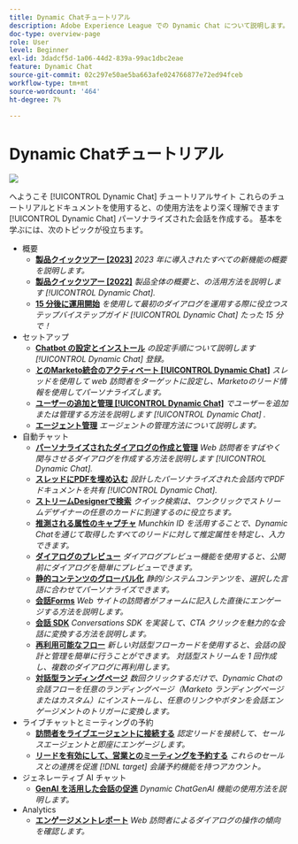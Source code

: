 ```yaml
---
title: Dynamic Chatチュートリアル
description: Adobe Experience League での Dynamic Chat について説明します。 これらのチュートリアルとドキュメントを使用すると、Dynamic Chat を使用してパーソナライズされた会話を作成する方法をよく理解できます。
doc-type: overview-page
role: User
level: Beginner
exl-id: 3dadcf5d-1a06-44d2-839a-99ac1dbc2eae
feature: Dynamic Chat
source-git-commit: 02c297e50ae5ba663afe024766877e72ed94fceb
workflow-type: tm+mt
source-wordcount: '464'
ht-degree: 7%

---
```


# Dynamic Chatチュートリアル

![](assets/dynamic-chat-header.png)

へようこそ [!UICONTROL Dynamic Chat]  チュートリアルサイト これらのチュートリアルとドキュメントを使用すると、の使用方法をより深く理解できます [!UICONTROL Dynamic Chat]  パーソナライズされた会話を作成する。 基本を学ぶには、次のトピックが役立ちます。

* 概要
   * **[製品クイックツアー [2023]](product-tour.md)**
     *2023 年に導入されたすべての新機能の概要を説明します。*
   * **[製品クイックツアー [2022]](product-tour.md)**
     *製品全体の概要と、の活用方法を説明します [!UICONTROL Dynamic Chat].*
   * **[15 分後に運用開始](go-live-in-15-minutes.md)**
     *を使用して最初のダイアログを運用する際に役立つステップバイステップガイド [!UICONTROL Dynamic Chat]  たった 15 分で！*
* セットアップ
   * **[Chatbot の設定とインストール](setup.md)**
     *の設定手順について説明します [!UICONTROL Dynamic Chat]  登録。*
   * **[とのMarketo統合のアクティベート [!UICONTROL Dynamic Chat]](marketo-integration.md)**
     *スレッドを使用して web 訪問者をターゲットに設定し、Marketoのリード情報を使用してパーソナライズします。*
   * **[ユーザーの追加と管理 [!UICONTROL Dynamic Chat]](user-management.md)**
     *でユーザーを追加または管理する方法を説明します [!UICONTROL Dynamic Chat] .*
   * **[エージェント管理](agent-management.md)**
     *エージェントの管理方法について説明します。*
* 自動チャット
   * **[パーソナライズされたダイアログの作成と管理](dialogue-management.md)**
     *Web 訪問者をすばやく関与させるダイアログを作成する方法を説明します [!UICONTROL Dynamic Chat].*
   * **[スレッドにPDFを埋め込む](document-cloud-integration.md)**
     *設計したパーソナライズされた会話内でPDFドキュメントを共有 [!UICONTROL Dynamic Chat].*
   * **[ストリームDesignerで検索](search-in-stream-designer.md)**
     *クイック検索は、ワンクリックでストリームデザイナーの任意のカードに到達するのに役立ちます。*
   * **[推測される属性のキャプチャ](capture-inferred-attributes.md)**
     *Munchkin ID を活用することで、Dynamic Chatを通じて取得したすべてのリードに対して推定属性を特定し、入力できます。*
   * **[ダイアログのプレビュー](dialogue-preview.md)**
     *ダイアログプレビュー機能を使用すると、公開前にダイアログを簡単にプレビューできます。*
   * **[静的コンテンツのグローバル化](globalization-of-static-content.md)**
     *静的/システムコンテンツを、選択した言語に合わせてパーソナライズできます。*
   * **[会話Forms](conversational-forms.md)**
     *Web サイトの訪問者がフォームに記入した直後にエンゲージする方法を説明します。*
   * **[会話 SDK](conversations-sdk.md)**
     *Conversations SDK を実装して、CTA クリックを魅力的な会話に変換する方法を説明します。*
   * **[再利用可能なフロー](reusable-flows.md)**
     *新しい対話型フローカードを使用すると、会話の設計と管理を簡単に行うことができます。 対話型ストリームを 1 回作成し、複数のダイアログに再利用します。*
   * **[対話型ランディングページ](conversational-landing-pages.md)**
     *数回クリックするだけで、Dynamic Chatの会話フローを任意のランディングページ（Marketo ランディングページまたはカスタム）にインストールし、任意のリンクやボタンを会話エンゲージメントのトリガーに変換します。*
* ライブチャットとミーティングの予約
   * **[訪問者をライブエージェントに接続する](connect-visitors-to-live-agents.md)**
     *認定リードを接続して、セールスエージェントと即座にエンゲージします。*
   * **[リードを有効にして、営業とのミーティングを予約する](meeting-booking.md)**
     *これらのセールスとの連携を促進 [!DNL target] 会議予約機能を持つアカウント。*
* ジェネレーティブ AI チャット
   * **[GenAI を活用した会話の促進](gen-ai-features.md)**
     *Dynamic ChatGenAI 機能の使用方法を説明します。*
* Analytics
   * **[エンゲージメントレポート](engagement-report.md)**
     *Web 訪問者によるダイアログの操作の傾向を確認します。*
